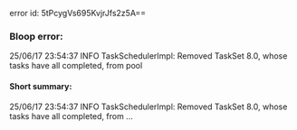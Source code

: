 error id: 5tPcygVs695KvjrJfs2z5A==
### Bloop error:

25/06/17 23:54:37 INFO TaskSchedulerImpl: Removed TaskSet 8.0, whose tasks have all completed, from pool
#### Short summary: 

25/06/17 23:54:37 INFO TaskSchedulerImpl: Removed TaskSet 8.0, whose tasks have all completed, from ...